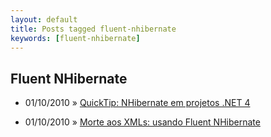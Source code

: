 ```yaml
---
layout: default
title: Posts tagged fluent-nhibernate
keywords: [fluent-nhibernate]
---
```

<h2 class="category">Fluent NHibernate</h2>
<ul class="posts">
<li>
<p>
<span class="date">01/10/2010</span> &raquo; 
<a href="/blog/quicktip-nhibernate-em-projetos-net-4">QuickTip: NHibernate em projetos .NET 4</a>
</p>
</li> 
<li>
<p>
<span class="date">01/10/2010</span> &raquo; 
<a href="/blog/morte-aos-xmls-usando-fluent-nhibernate">Morte aos XMLs: usando Fluent NHibernate</a>
</p>
</li> 
</ul>

